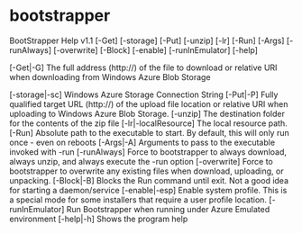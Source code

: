 bootstrapper
============

BootStrapper Help v1.1
<command> [-Get] [-storage] [-Put] [-unzip] [-lr] [-Run] [-Args] [-runAlways] 
          [-overwrite] [-Block] [-enable] [-runInEmulator] [-help]


[-Get|-G]                The full address (http://) of the file to download or 
                         relative URI when downloading from Windows Azure Blob 
                         Storage
                         
[-storage|-sc]           Windows Azure Storage Connection String
[-Put|-P]                Fully qualified target URL (http://) of the upload 
                         file location or relative URI when
uploading to 
                         Windows Azure Blob Storage.
[-unzip]                 The destination folder for the contents of the zip 
                         file
[-lr|-localResource]     The local resource path.
[-Run]                   Absolute path to the executable to start.  By 
                         default, this will only run once - even on reboots
[-Args|-A]               Arguments to pass to the executable invoked with -run
[-runAlways]             Force to bootstrapper to always download, always 
                         unzip, and always execute the -run option
[-overwrite]             Force to bootstrapper to overwrite any existing files 
                         when download, uploading, or unpacking.
[-Block|-B]              Blocks the Run command until exit.  Not a good idea 
                         for starting a daemon/service
[-enable|-esp]           Enable system profile.  This is a special mode for 
                         some installers that require a user profile location.
[-runInEmulator]         Run Bootstrapper when running under Azure Emulated 
                         environment
[-help|-h]               Shows the program help

